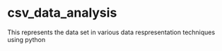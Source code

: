 # csv_data_analysis
 This represents the data set in various data respresentation techniques using python
